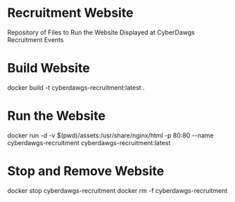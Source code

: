 # Recruitment Website
Repository of Files to Run the Website Displayed at CyberDawgs Recruitment Events

# Build Website
docker build -t cyberdawgs-recruitment:latest .

# Run the Website
docker run -d -v $(pwd)/assets:/usr/share/nginx/html -p 80:80 --name cyberdawgs-recruitment cyberdawgs-recruitment:latest

# Stop and Remove Website
docker stop cyberdawgs-recruitment
docker rm -f cyberdawgs-recruitment
